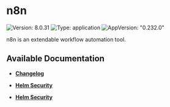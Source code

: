 # n8n

![Version: 8.0.31](https://img.shields.io/badge/Version-8.0.31-informational?style=flat-square) ![Type: application](https://img.shields.io/badge/Type-application-informational?style=flat-square) ![AppVersion: "0.232.0"](https://img.shields.io/badge/AppVersion-"0.232.0"-informational?style=flat-square)

n8n is an extendable workflow automation tool.

## Available Documentation

- [**Changelog**](CHANGELOG)

- [**Helm Security**](container-security)

- [**Helm Security**](helm-security)

